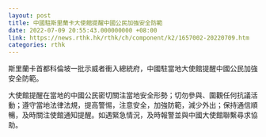 ```yaml
---
layout: post
title: 中國駐斯里蘭卡大使館提醒中國公民加強安全防範
date: 2022-07-09 20:55:43.000000000 +08:00
link: https://news.rthk.hk/rthk/ch/component/k2/1657002-20220709.htm
categories: rthk
---
```


斯里蘭卡首都科倫坡一批示威者衝入總統府，中國駐當地大使館提醒中國公民加強安全防範。 

大使館提醒在當地的中國公民密切關注當地安全形勢；切勿參與、圍觀任何抗議活動；遵守當地法律法規，提高警惕，注意安全，加強防範，減少外出；保持通信順暢，及時關注使館通知提醒。如遇緊急情況，及時報警並與中國大使館聯繫尋求協助。
